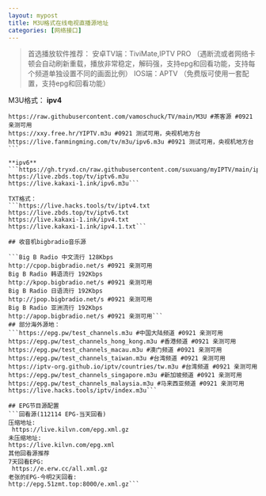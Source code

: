 ```yaml
---
layout: mypost
title: M3U格式在线电视直播源地址
categories: [网络接口]
---
```


>首选播放软件推荐： 安卓TV端：TiviMate,IPTV PRO （遇断流或者网络卡顿会自动刷新重载，播放非常稳定，解码强，支持epg和回看功能，支持每个频道单独设置不同的画面比例） IOS端：APTV （免费版可使用一套配置，支持epg和回看功能）

M3U格式：
**ipv4**
```https://gh.tryxd.cn/raw.githubusercontent.com/suxuang/myIPTV/refs/heads/main/ipv4.m3u
https://raw.githubusercontent.com/vamoschuck/TV/main/M3U #茶客源 #0921 亲测可用
https://xxy.free.hr/YIPTV.m3u #0921 测试可用，央视机地方台
https://live.fanmingming.com/tv/m3u/ipv6.m3u #0921 测试可用，央视机地方台```

**ipv6**
```https://gh.tryxd.cn/raw.githubusercontent.com/suxuang/myIPTV/main/ipv6.m3u
https://live.zbds.top/tv/iptv6.m3u
https://live.kakaxi-1.ink/ipv6.m3u```

TXT格式：
```https://live.hacks.tools/tv/iptv4.txt
https://live.zbds.top/tv/iptv6.txt
https://live.kakaxi-1.ink/ipv4.txt
https://live.kakaxi-1.ink/ipv4.1.txt```

## 收音机bigbradio音乐源

```Big B Radio 中文流行 128Kbps 
http://cpop.bigbradio.net/s #0921 亲测可用
Big B Radio 韩语流行 192Kbps 
http://kpop.bigbradio.net/s #0921 亲测可用
Big B Radio 日语流行 192Kbps 
http://jpop.bigbradio.net/s #0921 亲测可用
Big B Radio 亚洲流行 192Kbps 
http://apop.bigbradio.net/s #0921 亲测可用```
## 部分海外源地：
```https://epg.pw/test_channels.m3u #中国大陆频道 #0921 亲测可用
https://epg.pw/test_channels_hong_kong.m3u #香港频道 #0921 亲测可用
https://epg.pw/test_channels_macau.m3u #澳门频道 #0921 亲测可用
https://epg.pw/test_channels_taiwan.m3u #台湾频道 #0921 亲测可用
https://iptv-org.github.io/iptv/countries/tw.m3u #台湾频道 #0921 亲测可用
https://epg.pw/test_channels_singapore.m3u #新加坡频道 #0921 亲测可用
https://epg.pw/test_channels_malaysia.m3u #马来西亚频道 #0921 亲测可用
https://live.hacks.tools/iptv/index.m3u```

## EPG节目源配置
```回看源(112114 EPG-当天回看)
压缩地址: 
 https://live.kilvn.com/epg.xml.gz
未压缩地址:
https://live.kilvn.com/epg.xml
其他回看源推荐
7天回看EPG:
 https://e.erw.cc/all.xml.gz
老张的EPG-今明2天回看:
http://epg.51zmt.top:8000/e.xml.gz```
